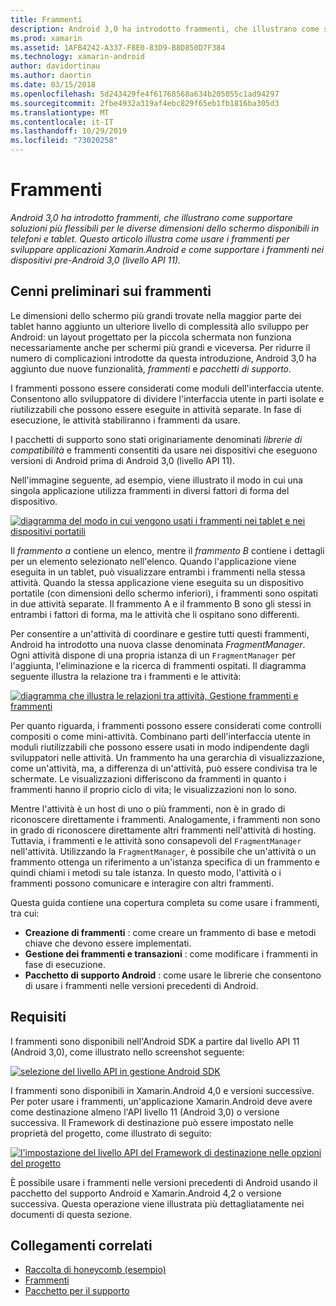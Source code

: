 ```yaml
---
title: Frammenti
description: Android 3,0 ha introdotto frammenti, che illustrano come supportare soluzioni più flessibili per le diverse dimensioni dello schermo disponibili in telefoni e tablet. Questo articolo illustra come usare i frammenti per sviluppare applicazioni Xamarin.Android e come supportare i frammenti nei dispositivi pre-Android 3,0 (livello API 11).
ms.prod: xamarin
ms.assetid: 1AFB4242-A337-F8E0-83D9-B8D850D7F384
ms.technology: xamarin-android
author: davidortinau
ms.author: daortin
ms.date: 03/15/2018
ms.openlocfilehash: 5d243429fe4f61768568a634b205055c1ad94297
ms.sourcegitcommit: 2fbe4932a319af4ebc829f65eb1fb1816ba305d3
ms.translationtype: MT
ms.contentlocale: it-IT
ms.lasthandoff: 10/29/2019
ms.locfileid: "73020258"
---
```

# <a name="fragments"></a>Frammenti

_Android 3,0 ha introdotto frammenti, che illustrano come supportare soluzioni più flessibili per le diverse dimensioni dello schermo disponibili in telefoni e tablet. Questo articolo illustra come usare i frammenti per sviluppare applicazioni Xamarin.Android e come supportare i frammenti nei dispositivi pre-Android 3,0 (livello API 11)._

## <a name="fragments-overview"></a>Cenni preliminari sui frammenti

Le dimensioni dello schermo più grandi trovate nella maggior parte dei tablet hanno aggiunto un ulteriore livello di complessità allo sviluppo per Android: un layout progettato per la piccola schermata non funziona necessariamente anche per schermi più grandi e viceversa. Per ridurre il numero di complicazioni introdotte da questa introduzione, Android 3,0 ha aggiunto due nuove funzionalità, *frammenti* e *pacchetti di supporto*.

I frammenti possono essere considerati come moduli dell'interfaccia utente. Consentono allo sviluppatore di dividere l'interfaccia utente in parti isolate e riutilizzabili che possono essere eseguite in attività separate. In fase di esecuzione, le attività stabiliranno i frammenti da usare.

I pacchetti di supporto sono stati originariamente denominati *librerie di compatibilità* e frammenti consentiti da usare nei dispositivi che eseguono versioni di Android prima di Android 3,0 (livello API 11).

Nell'immagine seguente, ad esempio, viene illustrato il modo in cui una singola applicazione utilizza frammenti in diversi fattori di forma del dispositivo.

[![diagramma del modo in cui vengono usati i frammenti nei tablet e nei dispositivi portatili](images/00.png)](images/00.png#lightbox)

Il *frammento a* contiene un elenco, mentre il *frammento B* contiene i dettagli per un elemento selezionato nell'elenco. Quando l'applicazione viene eseguita in un tablet, può visualizzare entrambi i frammenti nella stessa attività. Quando la stessa applicazione viene eseguita su un dispositivo portatile (con dimensioni dello schermo inferiori), i frammenti sono ospitati in due attività separate. Il frammento A e il frammento B sono gli stessi in entrambi i fattori di forma, ma le attività che li ospitano sono differenti.

Per consentire a un'attività di coordinare e gestire tutti questi frammenti, Android ha introdotto una nuova classe denominata *FragmentManager*. Ogni attività dispone di una propria istanza di un `FragmentManager` per l'aggiunta, l'eliminazione e la ricerca di frammenti ospitati. Il diagramma seguente illustra la relazione tra i frammenti e le attività:

[![diagramma che illustra le relazioni tra attività, Gestione frammenti e frammenti](images/01.png)](images/01.png#lightbox)

Per quanto riguarda, i frammenti possono essere considerati come controlli compositi o come mini-attività. Combinano parti dell'interfaccia utente in moduli riutilizzabili che possono essere usati in modo indipendente dagli sviluppatori nelle attività. Un frammento ha una gerarchia di visualizzazione, come un'attività, ma, a differenza di un'attività, può essere condivisa tra le schermate. Le visualizzazioni differiscono da frammenti in quanto i frammenti hanno il proprio ciclo di vita; le visualizzazioni non lo sono.

Mentre l'attività è un host di uno o più frammenti, non è in grado di riconoscere direttamente i frammenti. Analogamente, i frammenti non sono in grado di riconoscere direttamente altri frammenti nell'attività di hosting. Tuttavia, i frammenti e le attività sono consapevoli del `FragmentManager` nell'attività. Utilizzando la `FragmentManager`, è possibile che un'attività o un frammento ottenga un riferimento a un'istanza specifica di un frammento e quindi chiami i metodi su tale istanza. In questo modo, l'attività o i frammenti possono comunicare e interagire con altri frammenti.

Questa guida contiene una copertura completa su come usare i frammenti, tra cui:

- **Creazione di frammenti** : come creare un frammento di base e metodi chiave che devono essere implementati.
- **Gestione dei frammenti e transazioni** : come modificare i frammenti in fase di esecuzione.
- **Pacchetto di supporto Android** : come usare le librerie che consentono di usare i frammenti nelle versioni precedenti di Android.

## <a name="requirements"></a>Requisiti

I frammenti sono disponibili nell'Android SDK a partire dal livello API 11 (Android 3,0), come illustrato nello screenshot seguente:

[![selezione del livello API in gestione Android SDK](images/02.png)](images/02.png#lightbox)

I frammenti sono disponibili in Xamarin.Android 4,0 e versioni successive. Per poter usare i frammenti, un'applicazione Xamarin.Android deve avere come destinazione almeno l'API livello 11 (Android 3,0) o versione successiva. Il Framework di destinazione può essere impostato nelle proprietà del progetto, come illustrato di seguito:

[![l'impostazione del livello API del Framework di destinazione nelle opzioni del progetto](images/03-sml.png)](images/03.png#lightbox)

È possibile usare i frammenti nelle versioni precedenti di Android usando il pacchetto del supporto Android e Xamarin.Android 4,2 o versione successiva. Questa operazione viene illustrata più dettagliatamente nei documenti di questa sezione.

## <a name="related-links"></a>Collegamenti correlati

- [Raccolta di honeycomb (esempio)](https://docs.microsoft.com/samples/xamarin/monodroid-samples/honeycombgallery)
- [Frammenti](https://developer.android.com/guide/topics/fundamentals/fragments.html)
- [Pacchetto per il supporto](https://developer.android.com/sdk/compatibility-library.html)
